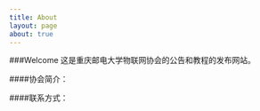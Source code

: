 ```yaml
---
title: About
layout: page
about: true
---
```


###Welcome
这是重庆邮电大学物联网协会的公告和教程的发布网站。

####协会简介：

####联系方式：


<div id="avater" class="avater" style="margin-top: 20px;">
	
</div>

<div class="clear"></div>
